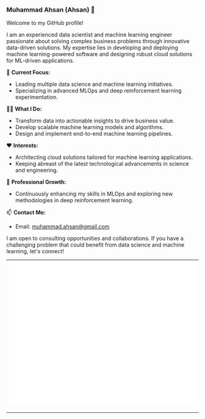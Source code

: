 ### Muhammad Ahsan (Ahsan) 👋

Welcome to my GitHub profile!

I am an experienced data scientist and machine learning engineer passionate about solving complex business problems through innovative data-driven solutions. My expertise lies in developing and deploying machine learning-powered software and designing robust cloud solutions for ML-driven applications.

🔭 **Current Focus:**
- Leading multiple data science and machine learning initiatives.
- Specializing in advanced MLOps and deep reinforcement learning experimentation.

👨‍💻 **What I Do:**
- Transform data into actionable insights to drive business value.
- Develop scalable machine learning models and algorithms.
- Design and implement end-to-end machine learning pipelines.

❤️ **Interests:**
- Architecting cloud solutions tailored for machine learning applications.
- Keeping abreast of the latest technological advancements in science and engineering.

🌱 **Professional Growth:**
- Continuously enhancing my skills in MLOps and exploring new methodologies in deep reinforcement learning.

📫 **Contact Me:**
- Email: [muhammad.ahsan@gmail.com](mailto:muhammad.ahsan@gmail.com)

I am open to consulting opportunities and collaborations. If you have a challenging problem that could benefit from data science and machine learning, let's connect!

  <table>
  <tr>
    <td colspan="2" align="center">
      <img src="/github-metrics.svg" alt=""></img>
      <img width="900" height="1" alt="">
    </td>
  </tr>
</table>


